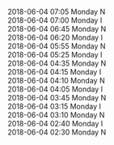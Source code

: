 2018-06-04 07:05 Monday  N  
2018-06-04 07:00 Monday  I  
2018-06-04 06:45 Monday  N  
2018-06-04 06:20 Monday  I  
2018-06-04 05:55 Monday  N  
2018-06-04 05:25 Monday  I  
2018-06-04 04:35 Monday  N  
2018-06-04 04:15 Monday  I  
2018-06-04 04:10 Monday  N  
2018-06-04 04:05 Monday  I  
2018-06-04 03:45 Monday  N  
2018-06-04 03:15 Monday  I  
2018-06-04 03:10 Monday  N  
2018-06-04 02:40 Monday  I  
2018-06-04 02:30 Monday  N  
